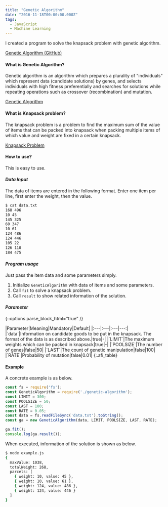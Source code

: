 ```yaml
---
title: "Genetic Algorithm"
date: "2016-11-18T00:00:00.000Z"
tags:
  - JavaScript
  - Machine Learning
---
```

I created a program to solve the knapsack problem with genetic algorithm.

[Genetic Algorithm (GitHub)](https://github.com/saitoxu/ml-kitchen-sink/tree/master/04-genetic-algorithm)

#### **What is Genetic Algorithm?**
Genetic algorithm is an algorithm which prepares a plurality of "individuals" which represent data (candidate solutions) by genes, and selects individuals with high fitness preferentially and searches for solutions while repeating operations such as crossover (recombination) and mutation.

[Genetic Algorithm](https://en.wikipedia.org/wiki/Genetic_algorithm)

#### **What is Knapsack problem?**
The knapsack problem is a problem to find the maximum sum of the value of items that can be packed into knapsack when packing multiple items of which value and weight are fixed in a certain knapsack.

[Knapsack Problem](https://en.wikipedia.org/wiki/Knapsack_problem)

#### **How to use?**
This is easy to use.

#### *Data Input*
The data of items are entered in the following format.
Enter one item per line, first enter the weight, then the value.

```bash
$ cat data.txt
168 496
10 45
145 325
60 347
10 61
124 486
124 446
105 22
126 110
184 475
```

#### *Program usage*
Just pass the item data and some parameters simply.

1. Initialize `GeneticAlgorithm` with data of items and some parameters.
2. Call `fit` to solve a knapsack problem.
3. Call `result` to show related information of the solution.

#### *Parameter*

{::options parse_block_html="true" /}
<div class="table-scroll">
|Parameter|Meaning|Mandatory|Default|
|:---|:---|:---|---:|
|`data`|Information on candidate goods to be put in the knapsack. The format of the data is as described above.|true|-|
|`LIMIT`|The maximum weights which can be packed in knapsack|true|-|
|`POOLSIZE`|The number of genes|false|50|
|`LAST`|The count of genetic manipulation|false|100|
|`RATE`|Probability of mutation|false|0.01|
{:.afi_table}
</div>

#### **Example**
A concrete example is as below.

```js
const fs = require('fs');
const GeneticAlgorithm = require('./genetic-algorithm');
const LIMIT = 300;
const POOLSIZE = 50;
const LAST = 100;
const RATE = 0.05;
const data = fs.readFileSync('data.txt').toString();
const ga = new GeneticAlgorithm(data, LIMIT, POOLSIZE, LAST, RATE);

ga.fit();
console.log(ga.result());
```

When executed, information of the solution is shown as below.

```bash
$ node example.js
{
  maxValue: 1038,
  totalWeight: 268,
  parcels: [
    { weight: 10, value: 45 },
    { weight: 10, value: 61 },
    { weight: 124, value: 486 },
    { weight: 124, value: 446 }
  ]
}
```
